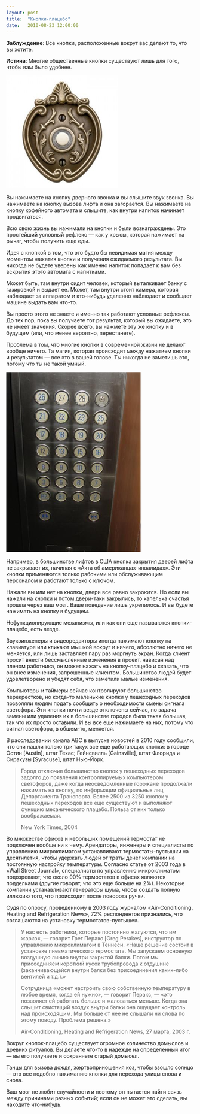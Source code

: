 ```yaml
---
layout: post
title:  "Кнопки-плацебо"
date:   2010-08-23 12:00:00
---
```

**Заблуждение**: Все кнопки, расположенные вокруг вас делают то, что вы хотите.

**Истина**: Многие общественные кнопки существуют лишь для того, чтобы вам было удобнее.

<img class="image image-right" src="/img/placebo-buttons/doorbell.jpg"/>

Вы нажимаете на кнопку дверного звонка и вы слышите звук звонка. Вы нажимаете на кнопку вызова лифта и она загорается. Вы нажимаете на кнопку кофейного автомата и слышите, как внутри напиток начинает продвигаться.

Всю свою жизнь вы нажимали на кнопки и были вознаграждены. Это простейший условный рефлекс — как у крысы, которая нажимает на рычаг, чтобы получить еще еды.

Идея с кнопкой в том, что это будто бы невидимая магия между моментом нажатия кнопки и получения ожидаемого результата. Вы никогда не будете уверены как именно напиток попадает к вам без вскрытия этого автомата с напитками.

Может быть, там внутри сидит человек, который выталкивает банку с газировкой и выдает ее. Может, там внутри стоит камера, которая наблюдает за аппаратом и кто-нибудь удаленно наблюдает и сообщает машине выдать вам что-то.

Вы просто этого не знаете и именно так работают условные рефлексы. До тех пор, пока вы получаете тот результат, который вы ожидаете, это не имеет значения. Скорее всего, вы нажмете эту же кнопку и в будущем (или, что менее вероятно, перестанете).

Проблема в том, что многие кнопки в современной жизни не делают вообще ничего. Та магия, которая происходит между нажатием кнопки и результатом — все это в вашей голове. Ты никогда не заметишь это, потому что ты не такой умный.

<img class="image image-left" src="/img/placebo-buttons/elevator.jpg"/>

Например, в большинстве лифтов в США кнопка закрытия дверей лифта не закрывает их, начиная с «Акта об американцах-инвалидах». Эти кнопки применяются только рабочими или обслуживающим персоналом и работают только с ключом.

Нажали вы или нет на кнопки, двери все равно закроются. Но если вы нажали на кнопки и потом двери-таки закрылись, то капелька счастья прошла через ваш мозг. Ваше поведение лишь укрепилось. И вы будете нажимать на кнопку в будущем.

Нефункционирующие механизмы, или как они еще называются кнопки-плацебо, есть везде.

Звукоинженеры и видеоредакторы иногда нажимают кнопку на клавиатуре или кликают мышкой вокруг и ничего, абсолютно ничего не меняется, или лишь заставляет пару раз моргнуть экран. Когда клиент просит внести бессмысленные изменения в проект, нависая над плечом работника, он может нажать на кнопку-плацебо и сказать, что он внес изменения, запрошенные клиентом. Большинство людей будет удовлетворено и убедят себя, что заметили малые изменения.

Компьютеры и таймеры сейчас контролируют большинство перекрестков, но когда-то маленькие кнопки у пешеходных переходов позволяли людям подать сообщить о необходимости смены сигнала светофора. Эти кнопки почти везде отключены сейчас, но задача замены или удаления их в большинстве городов была такая большая, так что их просто оставили. И вы все еще нажимаете на них, потому что сигнал светофора, в общем-то, меняется.

В расследовании канала ABC в выпуске новостей в 2010 году сообщили, что они нашли только три такух все еще работающих кнопки: в городе Остин [Austin], штат Техас; Гейнсвилль [Gainsville], штат Флорида и Сиракузы [Syracuse], штат Нью-Йорк.

<blockquote><p>Город отключил большинство кнопок у пешеходных переходов задолго до появления контроллируемых компьютером светофоров, даже когда неосведомленные горожане продолжали нажимать на кнопку, по информации официальных лиц Департамента Транспорта. Более 2500 из 3250 кнопок у пешеходных переходов все еще существуют и выполняют функцию механического плацебо. Польза от них только воображаемая.</p>
<footer>New York Times, 2004</footer></blockquote>

Во множестве офисов и небольших помещений термостат не подключен вообще ни к чему. Арендаторы, инженеры и специалисты по управлению микроклиматом устанавливают термостаты-пустышки на десятилетия, чтобы удержать людей от траты денег компании на постоянную настройку температуры. Согласно статье от 2003 года в «Wall Street Journal», специалисты по управлению микроклиматом подозревают, что около 90% термостатов в офисах являются подделками (другие говорят, что это еще больше на 2%). Некоторые компании устанавливают генераторы шума, чтобы создать полную иллюзию того, что происходит после поворота ручки.

Судя по опросу, проведенному в 2003 году журналом «﻿Air-Conditioning, Heating and Refrigeration News», 72% респондентов признались, что соглашаются на установку термостатов-пустышек.

<blockquote><p>У нас есть работники, которые постоянно жалуются, что им жарко«, — говорит Грег Перакс [Greg Perakes], инструктор по управлению микроклиматом в Теннеси. «Наше решение состоит в установке пневматического термостата. Мы запускаем основную воздушную линию внутри закрытой балки. Потом мы присоединяем короткий кусок трубопровода к отдушине (заканчивающейся внутри балки без присоединения каких-либо вентилей и т.д.).»</p>

<p>Сотрудница «может настроить свою собственную температуру в любое время, когда ей нужно», — говорит Перакс, — «это позволяет ей работать больше и жаловаться меньше. Когда она слышит свистящий воздух внутри балки она ощущает контроль над происходящим. Мы больше от нее не слышали ни слова по этому поводу. Проблема решена.»</p>
<footer>Air-Conditioning, Heating and Refrigeration News, 27 марта, 2003 г.</footer></blockquote>

Вокруг кнопок-плацебо существует огромное количество домыслов и древних ритуалов. Вы делаете что-то в надежде на определенный итог — вы его получаете и сохраняете старый домысел.

Танцы для вызова дождя, жертвоприношения коз, чтобы взошло солнцо — это все подобно нажиманию кнопки для перехода улицы снова и снова.

Ваш мозг не любит случайности и поэтому он пытается найти связь между причинами разных событий; если он не может это сделать, вы находите что-нибудь.